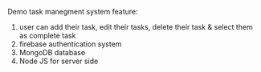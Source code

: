 Demo task manegment system
feature:
1. user can add their task, edit their tasks, delete their task & select them as complete task
2. firebase authentication system
3. MongoDB database
4. Node JS for server side
